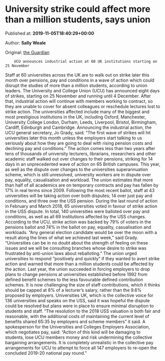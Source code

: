
# University strike could affect more than a million students, says union

Published at: **2019-11-05T18:40:29+00:00**

Author: **Sally Weale**

Original: [the Guardian](https://www.theguardian.com/uk-news/2019/nov/05/university-strike-could-affect-over-a-million-students-says-union)


        UCU announces industrial action at 60 UK institutions starting on 25 November
      
Staff at 60 universities across the UK are to walk out on strike later this month over pensions, pay and conditions in a wave of action which could disrupt the studies of more than a million students, according to union leaders.
The University and College Union (UCU) has announced eight days of strikes, starting on 25 November and running until 4 December. After that, industrial action will continue with members working to contract, so they are unable to cover for absent colleagues or reschedule lectures lost to strike action.
The universities affected include many of the biggest and most prestigious institutions in the UK, including Oxford, Manchester, University College London, Durham, Leeds, Liverpool, Bristol, Birmingham, Cardiff, Edinburgh and Cambridge.
Announcing the industrial action, the UCU general secretary, Jo Grady, said: “The first wave of strikes will hit universities later this month unless the employers start talking to us seriously about how they are going to deal with rising pension costs and declining pay and conditions.”
The action comes less than two years after tens of thousands of university lecturers, librarians, researchers and other academic staff walked out over changes to their pensions, striking for 14 days in an unprecedented wave of action on 65 British campuses.
This year, as well as the dispute over changes to the universities superannuation scheme, which is still unresolved, university workers are in dispute over pay, equality, casualisation and workload. The union estimates that more than half of all academics are on temporary contracts and pay has fallen by 17% in real terms since 2009.
Following the most recent ballot, staff at 43 universities will be taking action over both disputes; 14 over just pay and conditions, and three over the USS pension. During the last round of action in February and March 2018, 65 universities voted in favour of strike action in the USS dispute.
In total, 140 universities were balloted over pay and conditions, as well as all 69 institutions affected by the USS changes. According to the UCU, strike action was backed by 79% of voters in the pensions ballot and 74% in the ballot on pay, equality, casualisation and workloads.
“Any general election candidate would be over the moon with a result along the lines of what we achieved last week,” said Grady. “Universities can be in no doubt about the strength of feeling on these issues and we will be consulting branches whose desire to strike was frustrated by anti-union laws about reballoting.”
The union urged universities to respond “positively and quickly” if they wanted to avert strike action and warned that more than a million students could be affected by the action.
Last year, the union succeeded in forcing employers to drop plans to change pensions at universities established before 1992 from defined benefit schemes to the less favourable defined contribution schemes. It is now challenging the size of staff contributions, which it thinks should be capped at 8% of a lecturer’s salary, rather than the 9.6% proposed by employers.
Universities UK, which is the collective voice for 136 universities and speaks on the USS, said it was hopeful the dispute could be resolved but plans were in place to ensure minimal disruption to students and staff. “The resolution to the 2018 USS valuation is both fair and reasonable, with the additional costs of maintaining the current level of benefits shared 65:35 by employers and scheme members” it said.
A spokesperson for the Universities and Colleges Employers Association, which negotiates pay, said: “Action of this kind will be damaging to students, lose UCU members money and risk undermining the collective bargaining arrangements. It is completely unrealistic in the collective pay arrangements for UCU to attempt to force all 147 employers to re-open the concluded 2019-20 national pay round.”
